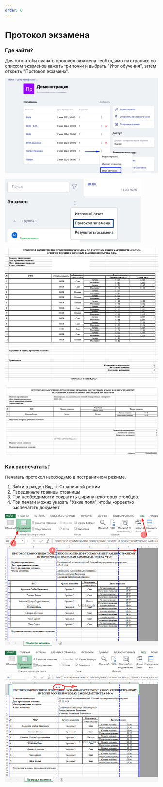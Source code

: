 ```yaml
---
order: 6
---
```


# Протокол экзамена

### Где найти?

Для того чтобы скачать протокол экзамена необходимо на странице со списком экзаменов нажать три точки и выбрать "Итог обучения", затем открыть "Протокол экзамена".

![](<../.gitbook/assets/image (10).png>)

![](<../.gitbook/assets/image (11).png>)

![](<../.gitbook/assets/image (12).png> "Пример протокола экзамена (ВНЖ, РВП). Начало экзамена - время начала попытки теста. Окончание экзамена - время завершения студентом письменной части (момент завершения прохождения теста).")

![](<../.gitbook/assets/image (176).png> "Пример протокола экзамена (Патент)")

### Как распечатать?

Печатать протокол необходимо в постраничном режиме.

1. Зайти в раздел Вид -> Страничный режим
2. Передвиньте границы страницы
3. При необходимости сократить ширину некоторых столбцов.
4. При печати можно указать "Узкие поля", чтобы корректно распечатать документ.

![](<../.gitbook/assets/image (177).png>)



![](<../.gitbook/assets/image (178).png>)